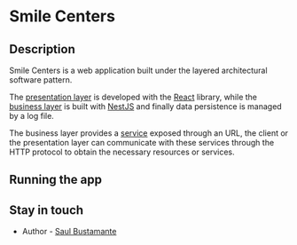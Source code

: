 # Smile Centers

## Description

Smile Centers is a web application built under the layered architectural software pattern.

The [presentation layer](https://github.com/saesbuba/smile-centers/tree/main/presentation-layer) is developed with the [React](https://react.dev/) library, while the [business layer](https://github.com/saesbuba/smile-centers/tree/main/business-layer) is built with [NestJS](https://nestjs.com/) and finally data persistence is managed by a log file.

The business layer provides a [service](https://app.swaggerhub.com/apis-docs/saesbuba/Smile_Centers_API/1.0) exposed through an URL, the client or the presentation layer can communicate with these services through the HTTP protocol to obtain the necessary resources or services.

## Running the app

## Stay in touch

- Author - [Saul Bustamante](https://github.com/saesbuba)
